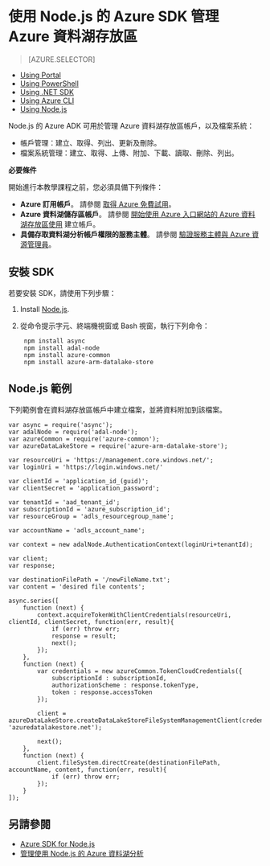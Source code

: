 <properties 
   pageTitle="使用 Node.js | Azure 的 Azure SDK 管理 Azure 資料湖存放區" 
   description="了解如何管理資料湖存放區帳戶以及檔案系統。" 
   services="data-lake-store" 
   documentationCenter="" 
   authors="mumian" 
   manager="paulettm" 
   editor="cgronlun"/>

<tags
   ms.service="data-lake-store"
   ms.devlang="na"
   ms.topic="article"
   ms.tgt_pltfrm="na"
   ms.workload="big-data" 
   ms.date="12/11/2015"
   ms.author="jgao"/>


# 使用 Node.js 的 Azure SDK 管理 Azure 資料湖存放區

> [AZURE.SELECTOR]
- [Using Portal](data-lake-store-get-started-portal.md)
- [Using PowerShell](data-lake-store-get-started-powershell.md)
- [Using .NET SDK](data-lake-store-get-started-net-sdk.md)
- [Using Azure CLI](data-lake-store-get-started-cli.md)
- [Using Node.js](data-lake-store-manage-use-nodejs.md)



Node.js 的 Azure ADK 可用於管理 Azure 資料湖存放區帳戶，以及檔案系統：

- 帳戶管理：建立、取得、列出、更新及刪除。
- 檔案系統管理：建立、取得、上傳、附加、下載、讀取、刪除、列出。

**必要條件**

開始進行本教學課程之前，您必須具備下列條件：

- **Azure 訂用帳戶**。 請參閱 [取得 Azure 免費試用](https://azure.microsoft.com/pricing/free-trial/)。
- **Azure 資料湖儲存區帳戶**。 請參閱 [開始使用 Azure 入口網站的 Azure 資料湖存放區使用](data-lake-store-get-started-portal.md) 建立帳戶。
- **具備存取資料湖分析帳戶權限的服務主體**。 請參閱 [驗證服務主體與 Azure 資源管理員](resource-group-authenticate-service-principal.md)。

## 安裝 SDK

若要安裝 SDK，請使用下列步驟：

1. Install [Node.js](https://nodejs.org/).
2. 從命令提示字元、終端機視窗或 Bash 視窗，執行下列命令：

        npm install async
        npm install adal-node
        npm install azure-common
        npm install azure-arm-datalake-store


## Node.js 範例

下列範例會在資料湖存放區帳戶中建立檔案，並將資料附加到該檔案。

    var async = require('async');
    var adalNode = require('adal-node');
    var azureCommon = require('azure-common');
    var azureDataLakeStore = require('azure-arm-datalake-store');
    
    var resourceUri = 'https://management.core.windows.net/';
    var loginUri = 'https://login.windows.net/'
    
    var clientId = 'application_id_(guid)';
    var clientSecret = 'application_password';
    
    var tenantId = 'aad_tenant_id';
    var subscriptionId = 'azure_subscription_id';
    var resourceGroup = 'adls_resourcegroup_name';
    
    var accountName = 'adls_account_name';
    
    var context = new adalNode.AuthenticationContext(loginUri+tenantId);
    
    var client;
    var response;
    
    var destinationFilePath = '/newFileName.txt';
    var content = 'desired file contents';
    
    async.series([
        function (next) {
            context.acquireTokenWithClientCredentials(resourceUri, clientId, clientSecret, function(err, result){
                if (err) throw err;
                response = result;
                next();
            });
        },
        function (next) {
            var credentials = new azureCommon.TokenCloudCredentials({
                subscriptionId : subscriptionId,
                authorizationScheme : response.tokenType,
                token : response.accessToken
            });
    
            client = azureDataLakeStore.createDataLakeStoreFileSystemManagementClient(credentials, 'azuredatalakestore.net');
    
            next();
        },
        function (next) {
            client.fileSystem.directCreate(destinationFilePath, accountName, content, function(err, result){
                if (err) throw err;
            });
        }
    ]);

## 另請參閱

- [Azure SDK for Node.js](http://azure.github.io/azure-sdk-for-node/)
- [管理使用 Node.js 的 Azure 資料湖分析](data-lake-analytics-use-nodejs.md)






